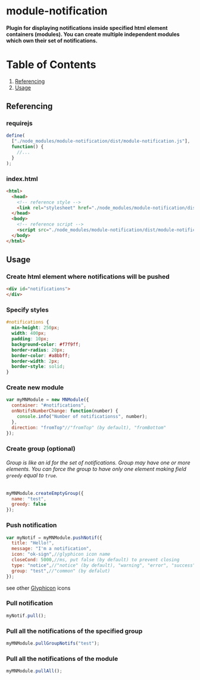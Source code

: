 # module-notification
#### Plugin for displaying notifications inside specified html element containers (modules). You can create multiple independent modules which own their set of notifications.

# Table of Contents
1. <a href="#referencing">Referencing</a>
1. <a href="#usage">Usage</a>

## <a name="referencing">Referencing</a>
### requirejs
```js
define(
  ["./node_modules/module-notification/dist/module-notification.js"],
  function() {
    //...
  }
);
```
### index.html
```html
<html>
  <head>
    <!-- reference style -->
    <link rel="stylesheet" href="./node_modules/module-notification/dist/module-notification.css">
  </head>
  <body>
    <!-- reference script -->
    <script src="./node_modules/module-notification/dist/module-notification.js"></script>
  </body>
</html>
```

## <a name="usage">Usage</a>
### Create html element where notifications will be pushed
```html
<div id="notifications">
</div>
```
### Specify styles
```css
#notifications {
  min-height: 250px;
  width: 400px;
  padding: 10px;
  background-color: #f7f9ff;
  border-radius: 20px;
  border-color: #a8bbff;
  border-width: 2px;
  border-style: solid;
}
```

### Create new module
```js
var myMNModule = new MNModule({
  container: "#notifications",
  onNotifsNumberChange: function(number) {
    console.info("Number of notificationss", number);
  },
  direction: "fromTop"//"fromTop" (by default), "fromBottom"
});	
```
### Create group (optional)
###### Group is like an id for the set of notifications. Group may have one or more elements. You can force the group to have only one element making field ```greedy``` equal to ```true```.
```js
myMNModule.createEmptyGroup({
  name: "test",
  greedy: false
});
```
### Push notification
```js
var myNotif = myMNModule.pushNotif({
  title: "Hello!",
  message: "I'm a notification",
  icon: "ok-sign",//glyphicon icon name
  closeCond: 5000,//ms, put false (by default) to prevent closing 
  type: "notice",//"notice" (by default), "warning", "error", "success"
  group: "test",//"common" (by defalut)
});
```
see other [Glyphicon](http://getbootstrap.com/components/#glyphicons) icons
### Pull notification
```js
myNotif.pull();
```
### Pull all the notifications of the specified group
```js
myMNModule.pullGroupNotifs("test");
```
### Pull all the notifications of the module
```js
myMNModule.pullAll();
```